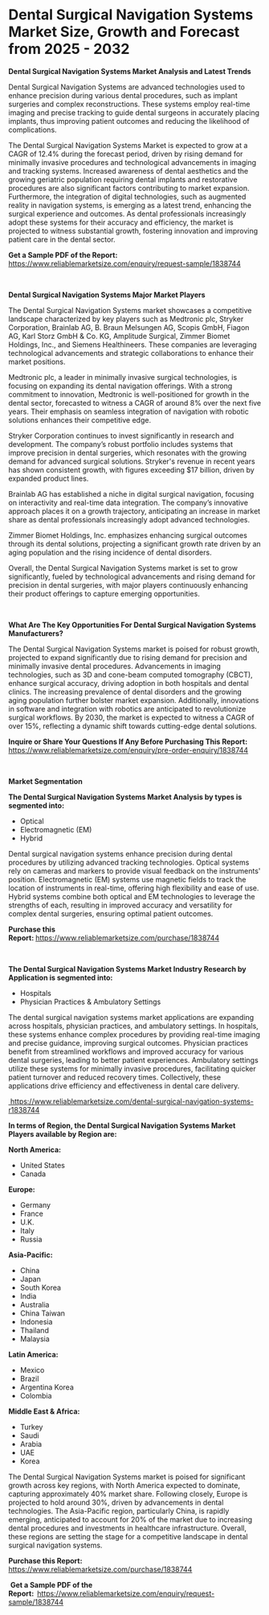 <p><h1>Dental Surgical Navigation Systems Market Size, Growth and Forecast from 2025 - 2032</h1></p><p><strong>Dental Surgical Navigation Systems Market Analysis and Latest Trends</strong></p>
<p><p>Dental Surgical Navigation Systems are advanced technologies used to enhance precision during various dental procedures, such as implant surgeries and complex reconstructions. These systems employ real-time imaging and precise tracking to guide dental surgeons in accurately placing implants, thus improving patient outcomes and reducing the likelihood of complications.</p><p>The Dental Surgical Navigation Systems Market is expected to grow at a CAGR of 12.4% during the forecast period, driven by rising demand for minimally invasive procedures and technological advancements in imaging and tracking systems. Increased awareness of dental aesthetics and the growing geriatric population requiring dental implants and restorative procedures are also significant factors contributing to market expansion. Furthermore, the integration of digital technologies, such as augmented reality in navigation systems, is emerging as a latest trend, enhancing the surgical experience and outcomes. As dental professionals increasingly adopt these systems for their accuracy and efficiency, the market is projected to witness substantial growth, fostering innovation and improving patient care in the dental sector.</p></p>
<p><strong>Get a Sample PDF of the Report:&nbsp;</strong> <a href="https://www.reliablemarketsize.com/enquiry/request-sample/1838744?utm_campaign=3181&utm_medium=2&utm_source=Github&utm_content=ia&utm_term=14042025&utm_id=dental-surgical-navigation-systems">https://www.reliablemarketsize.com/enquiry/request-sample/1838744</a></p>
<p>&nbsp;</p>
<p><strong>Dental Surgical Navigation Systems Major Market Players</strong></p>
<p><p>The Dental Surgical Navigation Systems market showcases a competitive landscape characterized by key players such as Medtronic plc, Stryker Corporation, Brainlab AG, B. Braun Melsungen AG, Scopis GmbH, Fiagon AG, Karl Storz GmbH & Co. KG, Amplitude Surgical, Zimmer Biomet Holdings, Inc., and Siemens Healthineers. These companies are leveraging technological advancements and strategic collaborations to enhance their market positions.</p><p>Medtronic plc, a leader in minimally invasive surgical technologies, is focusing on expanding its dental navigation offerings. With a strong commitment to innovation, Medtronic is well-positioned for growth in the dental sector, forecasted to witness a CAGR of around 8% over the next five years. Their emphasis on seamless integration of navigation with robotic solutions enhances their competitive edge.</p><p>Stryker Corporation continues to invest significantly in research and development. The company’s robust portfolio includes systems that improve precision in dental surgeries, which resonates with the growing demand for advanced surgical solutions. Stryker's revenue in recent years has shown consistent growth, with figures exceeding $17 billion, driven by expanded product lines.</p><p>Brainlab AG has established a niche in digital surgical navigation, focusing on interactivity and real-time data integration. The company’s innovative approach places it on a growth trajectory, anticipating an increase in market share as dental professionals increasingly adopt advanced technologies.</p><p>Zimmer Biomet Holdings, Inc. emphasizes enhancing surgical outcomes through its dental solutions, projecting a significant growth rate driven by an aging population and the rising incidence of dental disorders.</p><p>Overall, the Dental Surgical Navigation Systems market is set to grow significantly, fueled by technological advancements and rising demand for precision in dental surgeries, with major players continuously enhancing their product offerings to capture emerging opportunities.</p></p>
<p>&nbsp;</p>
<p><strong>What Are The Key Opportunities For Dental Surgical Navigation Systems Manufacturers?</strong></p>
<p><p>The Dental Surgical Navigation Systems market is poised for robust growth, projected to expand significantly due to rising demand for precision and minimally invasive dental procedures. Advancements in imaging technologies, such as 3D and cone-beam computed tomography (CBCT), enhance surgical accuracy, driving adoption in both hospitals and dental clinics. The increasing prevalence of dental disorders and the growing aging population further bolster market expansion. Additionally, innovations in software and integration with robotics are anticipated to revolutionize surgical workflows. By 2030, the market is expected to witness a CAGR of over 15%, reflecting a dynamic shift towards cutting-edge dental solutions.</p></p>
<p><strong>Inquire or Share Your Questions If Any Before Purchasing This Report:</strong> <a href="https://www.reliablemarketsize.com/enquiry/pre-order-enquiry/1838744?utm_campaign=3181&utm_medium=2&utm_source=Github&utm_content=ia&utm_term=14042025&utm_id=dental-surgical-navigation-systems">https://www.reliablemarketsize.com/enquiry/pre-order-enquiry/1838744</a></p>
<p>&nbsp;</p>
<p><strong>Market Segmentation</strong></p>
<p><strong>The Dental Surgical Navigation Systems Market Analysis by types is segmented into:</strong></p>
<p><ul><li>Optical</li><li>Electromagnetic (EM)</li><li>Hybrid</li></ul></p>
<p><p>Dental surgical navigation systems enhance precision during dental procedures by utilizing advanced tracking technologies. Optical systems rely on cameras and markers to provide visual feedback on the instruments' position. Electromagnetic (EM) systems use magnetic fields to track the location of instruments in real-time, offering high flexibility and ease of use. Hybrid systems combine both optical and EM technologies to leverage the strengths of each, resulting in improved accuracy and versatility for complex dental surgeries, ensuring optimal patient outcomes.</p></p>
<p><strong>Purchase this Report:&nbsp;</strong><a href="https://www.reliablemarketsize.com/purchase/1838744?utm_campaign=3181&utm_medium=2&utm_source=Github&utm_content=ia&utm_term=14042025&utm_id=dental-surgical-navigation-systems">https://www.reliablemarketsize.com/purchase/1838744</a></p>
<p>&nbsp;</p>
<p><strong>The Dental Surgical Navigation Systems Market Industry Research by Application is segmented into:</strong></p>
<p><ul><li>Hospitals</li><li>Physician Practices & Ambulatory Settings</li></ul></p>
<p><p>The dental surgical navigation systems market applications are expanding across hospitals, physician practices, and ambulatory settings. In hospitals, these systems enhance complex procedures by providing real-time imaging and precise guidance, improving surgical outcomes. Physician practices benefit from streamlined workflows and improved accuracy for various dental surgeries, leading to better patient experiences. Ambulatory settings utilize these systems for minimally invasive procedures, facilitating quicker patient turnover and reduced recovery times. Collectively, these applications drive efficiency and effectiveness in dental care delivery.</p></p>
<p><a href="https://www.reliablemarketsize.com/dental-surgical-navigation-systems-r1838744?utm_campaign=3181&utm_medium=2&utm_source=Github&utm_content=ia&utm_term=14042025&utm_id=dental-surgical-navigation-systems">&nbsp;https://www.reliablemarketsize.com/dental-surgical-navigation-systems-r1838744</a></p>
<p><strong>In terms of Region, the Dental Surgical Navigation Systems Market Players available by Region are:</strong></p>
<p>
    <p> <strong> North America: </strong>
        <ul>
            <li>United States</li>
            <li>Canada</li>
        </ul>
        </p> 
    <p> <strong> Europe: </strong>
        <ul>
            <li>Germany</li>
            <li>France</li>
            <li>U.K.</li>
            <li>Italy</li>
            <li>Russia</li>
        </ul>
        </p> 
    <p> <strong> Asia-Pacific: </strong>
        <ul>
            <li>China</li>
            <li>Japan</li>
            <li>South Korea</li>
            <li>India</li>
            <li>Australia</li>
            <li>China Taiwan</li>
            <li>Indonesia</li>
            <li>Thailand</li>
            <li>Malaysia</li>
        </ul>
        </p> 
    <p> <strong> Latin America: </strong>
        <ul>
            <li>Mexico</li>
            <li>Brazil</li>
            <li>Argentina Korea</li>
            <li>Colombia</li>
        </ul>
        </p> 
    <p> <strong> Middle East & Africa: </strong>
        <ul>
            <li>Turkey</li>
            <li>Saudi</li>
            <li>Arabia</li>
            <li>UAE</li>
            <li>Korea</li>
        </ul>
    </p>
    </p>
<p><p>The Dental Surgical Navigation Systems market is poised for significant growth across key regions, with North America expected to dominate, capturing approximately 40% market share. Following closely, Europe is projected to hold around 30%, driven by advancements in dental technologies. The Asia-Pacific region, particularly China, is rapidly emerging, anticipated to account for 20% of the market due to increasing dental procedures and investments in healthcare infrastructure. Overall, these regions are setting the stage for a competitive landscape in dental surgical navigation systems.</p></p>
<p><strong>Purchase this Report: </strong><a href="https://www.reliablemarketsize.com/purchase/1838744?utm_campaign=3181&utm_medium=2&utm_source=Github&utm_content=ia&utm_term=14042025&utm_id=dental-surgical-navigation-systems">https://www.reliablemarketsize.com/purchase/1838744</a></p>
<p>&nbsp;<strong>Get a Sample PDF of the Report:&nbsp;&nbsp;</strong><a href="https://www.reliablemarketsize.com/enquiry/request-sample/1838744?utm_campaign=3181&utm_medium=2&utm_source=Github&utm_content=ia&utm_term=14042025&utm_id=dental-surgical-navigation-systems">https://www.reliablemarketsize.com/enquiry/request-sample/1838744</a></p>
<p><strong></strong></p>
<p><p></p><p></p><p></p></p>